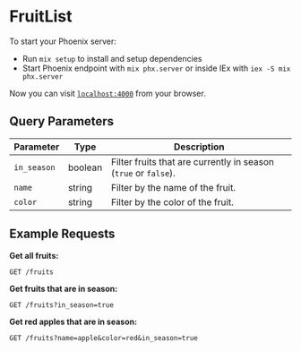 # FruitList

To start your Phoenix server:

  * Run `mix setup` to install and setup dependencies
  * Start Phoenix endpoint with `mix phx.server` or inside IEx with `iex -S mix phx.server`

Now you can visit [`localhost:4000`](http://localhost:4000) from your browser.

## Query Parameters

| Parameter   | Type    | Description                          |
|------------|---------|--------------------------------------|
| `in_season` | boolean | Filter fruits that are currently in season (`true` or `false`). |
| `name`      | string  | Filter by the name of the fruit.    |
| `color`     | string  | Filter by the color of the fruit.   |

## Example Requests

**Get all fruits:**

`GET /fruits`

**Get fruits that are in season:**

`GET /fruits?in_season=true`

**Get red apples that are in season:**

`GET /fruits?name=apple&color=red&in_season=true`
